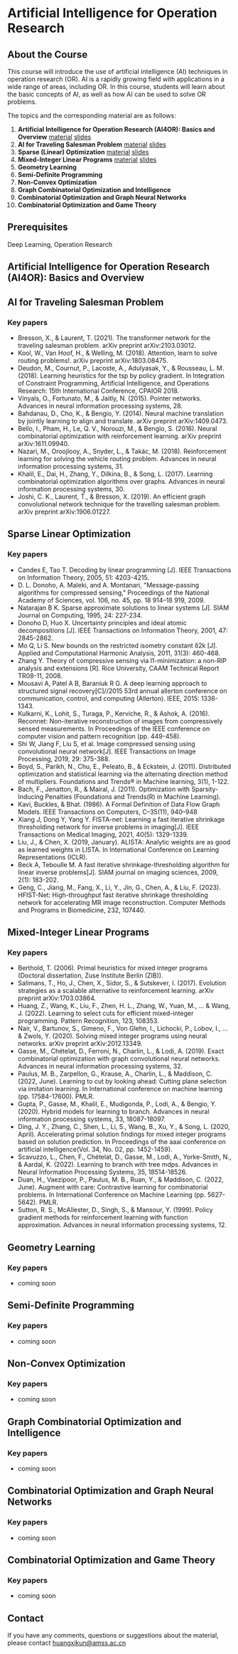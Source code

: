 # Artificial Intelligence for Operation Research

## About the Course

This course will introduce the use of artificial intelligence (AI) techniques in operation research (OR). AI is a rapidly growing field with applications in a wide range of areas, including OR. In this course, students will learn about the basic concepts of AI, as well as how AI can be used to solve OR problems.

The topics and the corresponding material are as follows:
 1. **Artificial Intelligence for Operation Research (AI4OR): Basics and Overview**  [material](#) [slides](./course_files/lecture_slides/Lecture1_AI4OR.pdf)
 1. **AI for Traveling Salesman Problem**  [material](#AI-for-Traveling-Salesman-Problem) [slides](./course_files/lecture_slides/Lecture2_Traveling_Salesman_Problem.pdf)
 1. **Sparse (Linear) Optimization**  [material](#Sparse-Linear-Optimization) [slides](./course_files/lecture_slides/Lecture3_Sparse_(Linear)_Optimization.pdf)
 1. **Mixed-Integer Linear Programs**  [material](#Mixed-Integer-Linear-Programs) [slides](./course_files/lecture_slides/Lecture4_Mixed-integer_(Linear)_Programs.pdf)
 1. **Geometry Learning** 
 1. **Semi-Definite Programming** 
 1. **Non-Convex Optimization**
 1. **Graph Combinatorial Optimization and Intelligence**
 1. **Combinatorial Optimization and Graph Neural Networks**
 1. **Combinatorial Optimization and Game Theory**

##  Prerequisites

Deep Learning, Operation Research

## Artificial Intelligence for Operation Research (AI4OR): Basics and Overview

## AI for Traveling Salesman Problem

### Key papers

-  Bresson, X., & Laurent, T. (2021). The transformer network for the traveling salesman problem. 
arXiv preprint arXiv:2103.03012.
- Kool, W., Van Hoof, H., & Welling, M. (2018). Attention, learn to solve routing problems!. arXiv
preprint arXiv:1803.08475.
- Deudon, M., Cournut, P., Lacoste, A., Adulyasak, Y., & Rousseau, L. M. (2018). Learning heuristics 
for the tsp by policy gradient. In Integration of Constraint Programming, Artificial Intelligence, and 
Operations Research: 15th International Conference, CPAIOR 2018.
- Vinyals, O., Fortunato, M., & Jaitly, N. (2015). Pointer networks. Advances in neural information 
processing systems, 28.
- Bahdanau, D., Cho, K., & Bengio, Y. (2014). Neural machine translation by jointly learning to align 
and translate. arXiv preprint arXiv:1409.0473.
- Bello, I., Pham, H., Le, Q. V., Norouzi, M., & Bengio, S. (2016). Neural combinatorial optimization 
with reinforcement learning. arXiv preprint arXiv:1611.09940.
- Nazari, M., Oroojlooy, A., Snyder, L., & Takác, M. (2018). Reinforcement learning for solving the 
vehicle routing problem. Advances in neural information processing systems, 31.
- Khalil, E., Dai, H., Zhang, Y., Dilkina, B., & Song, L. (2017). Learning combinatorial optimization 
algorithms over graphs. Advances in neural information processing systems, 30.
- Joshi, C. K., Laurent, T., & Bresson, X. (2019). An efficient graph convolutional network technique 
for the travelling salesman problem. arXiv preprint arXiv:1906.01227.

## Sparse Linear Optimization

### Key papers

- Candes E, Tao T. Decoding by linear programming [J]. IEEE Transactions on Information Theory, 
2005, 51: 4203-4215.
- D. L. Donoho, A. Maleki, and A. Montanari, "Message-passing algorithms for compressed sensing," 
Proceedings of the National Academy of Sciences, vol. 106, no. 45, pp. 18 914–18 919, 2009.
- Natarajan B K. Sparse approximate solutions to linear systems [J]. SIAM Journal on Computing, 
1995, 24: 227-234.
- Donoho D, Huo X. Uncertainty principles and ideal atomic decompositions [J]. IEEE Transactions 
on Information Theory, 2001, 47: 2845-2862.
- Mo Q, Li S. New bounds on the restricted isometry constant δ2k [J]. Applied and Computational 
Harmonic Analysis, 2011, 31(3): 460-468.
- Zhang Y. Theory of compressive sensing via l1-minimization: a non-RIP analysis and extensions 
[R]. Rice University, CAAM Technical Report TR08-11, 2008.
- Mousavi A, Patel A B, Baraniuk R G. A deep learning approach to structured signal 
recovery[C]//2015 53rd annual allerton conference on communication, control, and computing 
(Allerton). IEEE, 2015: 1336-1343.
- Kulkarni, K., Lohit, S., Turaga, P., Kerviche, R., & Ashok, A. (2016). Reconnet: Non-iterative 
reconstruction of images from compressively sensed measurements. In Proceedings of the IEEE 
conference on computer vision and pattern recognition (pp. 449-458).
- Shi W, Jiang F, Liu S, et al. Image compressed sensing using convolutional neural network[J]. IEEE 
Transactions on Image Processing, 2019, 29: 375-388.
- Boyd, S., Parikh, N., Chu, E., Peleato, B., & Eckstein, J. (2011). Distributed optimization and 
statistical learning via the alternating direction method of multipliers. Foundations and Trends® in 
Machine learning, 3(1), 1-122.
- Bach, F., Jenatton, R., & Mairal, J. (2011). Optimization with Sparsity-Inducing Penalties 
(Foundations and Trends(R) in Machine Learning).
- Kavi, Buckles, & Bhat. (1986). A Formal Definition of Data Flow Graph Models. IEEE Transactions 
on Computers, C–35(11), 940–948
- Xiang J, Dong Y, Yang Y. FISTA-net: Learning a fast iterative shrinkage thresholding network for 
inverse problems in imaging[J]. IEEE Transactions on Medical Imaging, 2021, 40(5): 1329-1339.
- Liu, J., & Chen, X. (2019, January). ALISTA: Analytic weights are as good as learned weights in 
LISTA. In International Conference on Learning Representations (ICLR). 
- Beck A, Teboulle M. A fast iterative shrinkage-thresholding algorithm for linear inverse problems[J]. 
SIAM journal on imaging sciences, 2009, 2(1): 183-202.
- Geng, C., Jiang, M., Fang, X., Li, Y., Jin, G., Chen, A., & Liu, F. (2023). HFIST-Net: High-throughput 
fast iterative shrinkage thresholding network for accelerating MR image reconstruction. Computer 
Methods and Programs in Biomedicine, 232, 107440.

## Mixed-Integer Linear Programs

### Key papers

- Berthold, T. (2006). Primal heuristics for mixed integer programs (Doctoral dissertation, Zuse 
Institute Berlin (ZIB)).
- Salimans, T., Ho, J., Chen, X., Sidor, S., & Sutskever, I. (2017). Evolution strategies as a scalable 
alternative to reinforcement learning. arXiv preprint arXiv:1703.03864.
- Huang, Z., Wang, K., Liu, F., Zhen, H. L., Zhang, W., Yuan, M., ... & Wang, J. (2022). Learning to 
select cuts for efficient mixed-integer programming. Pattern Recognition, 123, 108353.
- Nair, V., Bartunov, S., Gimeno, F., Von Glehn, I., Lichocki, P., Lobov, I., ... & Zwols, Y. (2020). 
Solving mixed integer programs using neural networks. arXiv preprint arXiv:2012.13349.
- Gasse, M., Chételat, D., Ferroni, N., Charlin, L., & Lodi, A. (2019). Exact combinatorial optimization 
with graph convolutional neural networks. Advances in neural information processing systems, 32.
- Paulus, M. B., Zarpellon, G., Krause, A., Charlin, L., & Maddison, C. (2022, June). Learning to cut 
by looking ahead: Cutting plane selection via imitation learning. In International conference on 
machine learning (pp. 17584-17600). PMLR.
- Gupta, P., Gasse, M., Khalil, E., Mudigonda, P., Lodi, A., & Bengio, Y. (2020). Hybrid models for 
learning to branch. Advances in neural information processing systems, 33, 18087-18097.
- Ding, J. Y., Zhang, C., Shen, L., Li, S., Wang, B., Xu, Y., & Song, L. (2020, April). Accelerating 
primal solution findings for mixed integer programs based on solution prediction. In Proceedings of 
the aaai conference on artificial intelligence(Vol. 34, No. 02, pp. 1452-1459).
- Scavuzzo, L., Chen, F., Chételat, D., Gasse, M., Lodi, A., Yorke-Smith, N., & Aardal, K. (2022). 
Learning to branch with tree mdps. Advances in Neural Information Processing Systems, 35, 
18514-18526.
- Duan, H., Vaezipoor, P., Paulus, M. B., Ruan, Y., & Maddison, C. (2022, June). Augment with care: 
Contrastive learning for combinatorial problems. In International Conference on Machine 
Learning (pp. 5627-5642). PMLR.
- Sutton, R. S., McAllester, D., Singh, S., & Mansour, Y. (1999). Policy gradient methods for 
reinforcement learning with function approximation. Advances in neural information processing 
systems, 12.

## Geometry Learning

### Key papers

- coming soon

## Semi-Definite Programming

### Key papers

- coming soon

## Non-Convex Optimization

### Key papers

- coming soon

## Graph Combinatorial Optimization and Intelligence

### Key papers

- coming soon

## Combinatorial Optimization and Graph Neural Networks

### Key papers

- coming soon

## Combinatorial Optimization and Game Theory
### Key papers

- coming soon

##  Contact
If you have any comments, questions or suggestions about the material, please contact huangxikun@amss.ac.cn
